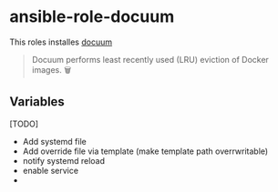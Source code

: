 # ansible-role-docuum

This roles installes [docuum](https://github.com/stepchowfun/docuum)

> Docuum performs least recently used (LRU) eviction of Docker images. 🗑️

## Variables

[TODO]

- Add systemd file
- Add override file via template (make template path overrwritable)
- notify systemd reload
- enable service
- 